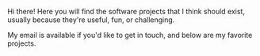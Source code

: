 Hi there! Here you will find the software projects that I think should exist, usually because they're useful, fun, or challenging.

My email is available if you'd like to get in touch, and below are my favorite projects.
